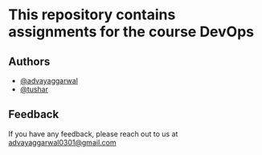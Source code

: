 # This repository contains assignments for the course DevOps


## Authors

- [@advayaggarwal](https://www.github.com/advayaggarwal)
- [@tushar](https://www.github.com/tusharboruto)


## Feedback

If you have any feedback, please reach out to us at advayaggarwal0301@gmail.com